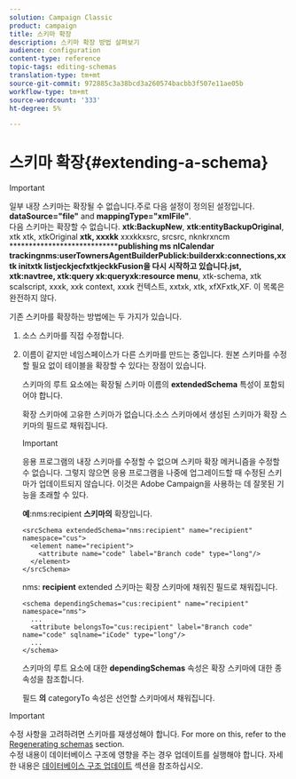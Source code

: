 ```yaml
---
solution: Campaign Classic
product: campaign
title: 스키마 확장
description: 스키마 확장 방법 살펴보기
audience: configuration
content-type: reference
topic-tags: editing-schemas
translation-type: tm+mt
source-git-commit: 972885c3a38bcd3a260574bacbb3f507e11ae05b
workflow-type: tm+mt
source-wordcount: '333'
ht-degree: 5%

---
```



# 스키마 확장{#extending-a-schema}

>[!IMPORTANT]
>
>일부 내장 스키마는 확장될 수 없습니다.주로 다음 설정이 정의된 설정입니다.\
>**dataSource=&quot;file&quot;** and **mappingType=&quot;xmlFile&quot;**.\
>다음 스키마는 확장할 수 없습니다. **xtk:BackupNew**, **xtk:entityBackupOriginal**, xtk xtk, xtkOriginal **xtk, xxxkk** xxxkkxsrc, srcsrc, nknkrxncm **************************************************publishing ms nlCalendar trackingnms:userTownersAgentBuilderPublick:builderxk:connections,xxtk initxtk listjeckjecfxtkjeckkFusion을 다시 시작하고 있습니다.jst**, **xtk:navtree**, **xtk:query** xk:queryxk:resource **menu**********************, xtk-schema, xtk scalscript, xxxk, xxk context, xxxk 컨텍스트, xxtxk, xtk, xfXFxtk,XF.
>이 목록은 완전하지 않다.

기존 스키마를 확장하는 방법에는 두 가지가 있습니다.

1. 소스 스키마를 직접 수정합니다.
1. 이름이 같지만 네임스페이스가 다른 스키마를 만드는 중입니다. 원본 스키마를 수정할 필요 없이 테이블을 확장할 수 있다는 장점이 있습니다.

   스키마의 루트 요소에는 확장될 스키마 이름의 **extendedSchema** 특성이 포함되어야 합니다.

   확장 스키마에 고유한 스키마가 없습니다.소스 스키마에서 생성된 스키마가 확장 스키마의 필드로 채워집니다.

   >[!IMPORTANT]
   >
   >응용 프로그램의 내장 스키마를 수정할 수 없으며 스키마 확장 메커니즘을 수정할 수 없습니다. 그렇지 않으면 응용 프로그램을 나중에 업그레이드할 때 수정된 스키마가 업데이트되지 않습니다. 이것은 Adobe Campaign을 사용하는 데 잘못된 기능을 초래할 수 있다.

   **예**:nms:recipient **스키마의** 확장입니다.

   ```
   <srcSchema extendedSchema="nms:recipient" name="recipient" namespace="cus">
     <element name="recipient">
       <attribute name="code" label="Branch code" type="long"/>
     </element>
   </srcSchema>
   ```

   nms: **recipient** extended 스키마는 확장 스키마에 채워진 필드로 채워집니다.

   ```
   <schema dependingSchemas="cus:recipient" name="recipient" namespace="nms">
     ...
     <attribute belongsTo="cus:recipient" label="Branch code" name="code" sqlname="iCode" type="long"/>
     ...
   </schema>
   ```

   스키마의 루트 요소에 대한 **dependingSchemas** 속성은 확장 스키마에 대한 종속성을 참조합니다.

   필드 **의** categoryTo 속성은 선언할 스키마에서 채워집니다.

>[!IMPORTANT]
>
>수정 사항을 고려하려면 스키마를 재생성해야 합니다. For more on this, refer to the [Regenerating schemas](../../configuration/using/regenerating-schemas.md) section.\
>수정 내용이 데이터베이스 구조에 영향을 주는 경우 업데이트를 실행해야 합니다. 자세한 내용은 [데이터베이스 구조 업데이트](../../configuration/using/updating-the-database-structure.md) 섹션을 참조하십시오.

